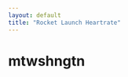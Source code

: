 ```yaml
---
layout: default
title: "Rocket Launch Heartrate"
---
```


mtwshngtn
=========

<div class="bk-root">
    <div class="bk-plotdiv" id="a8e6b883-d669-4e00-b77a-f91395ec4ec1"></div>
</div>